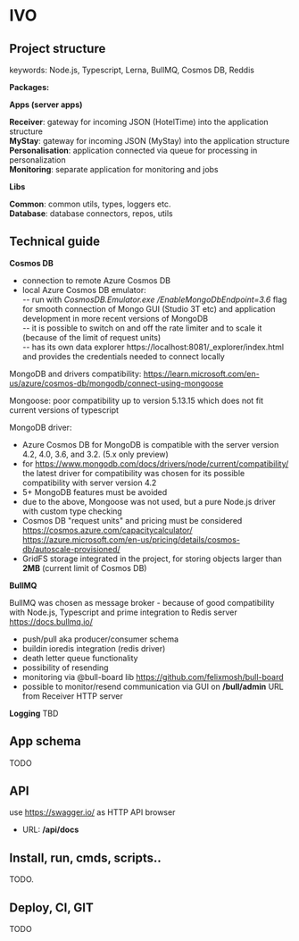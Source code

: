 # IVO


## Project structure
keywords: Node.js, Typescript, Lerna, BullMQ, Cosmos DB, Reddis

**Packages:**

**Apps (server apps)**

**Receiver**: gateway for incoming JSON (HotelTime) into the application structure  
**MyStay**:  gateway for incoming JSON (MyStay) into the application structure  
**Personalisation**: application connected via queue for processing in personalization  
**Monitoring**: separate application for monitoring and jobs  

**Libs**

**Common**: common utils, types, loggers etc.  
**Database**: database connectors, repos, utils  

## Technical guide

**Cosmos DB** 

 - connection to remote Azure Cosmos DB 
 -  local Azure Cosmos DB emulator:  
 -- run with *CosmosDB.Emulator.exe /EnableMongoDbEndpoint=3.6* flag for smooth connection of Mongo GUI (Studio 3T etc) and application development in more recent versions of MongoDB  
 -- it is possible to switch on and off the rate limiter and to scale it (because of the limit of request units)  
 -- has its own data explorer  https://localhost:8081/_explorer/index.html and provides the credentials needed to connect locally  

MongoDB and drivers compatibility:
https://learn.microsoft.com/en-us/azure/cosmos-db/mongodb/connect-using-mongoose

Mongoose: poor compatibility up to version 5.13.15 which does not fit current versions of typescript

MongoDB driver: 

 - Azure Cosmos DB for MongoDB is compatible with the server version 4.2, 4.0, 3.6, and 3.2. (5.x only preview)  
 -  for https://www.mongodb.com/docs/drivers/node/current/compatibility/ the latest driver for compatibility was chosen for its possible compatibility with server version 4.2  
 - 5+ MongoDB features must be avoided  
 - due to the above, Mongoose was not used, but a pure Node.js driver with custom type checking  
 - Cosmos DB "request units" and pricing must be considered https://cosmos.azure.com/capacitycalculator/ https://azure.microsoft.com/en-us/pricing/details/cosmos-db/autoscale-provisioned/  
 - GridFS storage integrated in the project, for storing objects larger than **2MB** (current limit of Cosmos DB)



**BullMQ** 

BullMQ was chosen as message broker - because of good compatibility with Node.js, Typescript and prime integration to Redis server https://docs.bullmq.io/ 

 - push/pull aka producer/consumer schema  
 - buildin ioredis integration (redis driver)  
 - death letter queue functionality  
 - possibility of resending  
 - monitoring via @bull-board lib https://github.com/felixmosh/bull-board   
 - possible to monitor/resend communication via GUI on **/bull/admin** URL from Receiver HTTP server  

**Logging**
TBD

## App schema
TODO

## API
use https://swagger.io/ as HTTP API browser  
 - URL: **/api/docs** 
## Install, run, cmds, scripts..

TODO.

## Deploy, CI, GIT

TODO



